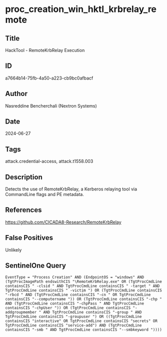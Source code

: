 # proc_creation_win_hktl_krbrelay_remote

## Title
HackTool - RemoteKrbRelay Execution

## ID
a7664b14-75fb-4a50-a223-cb9bc0afbacf

## Author
Nasreddine Bencherchali (Nextron Systems)

## Date
2024-06-27

## Tags
attack.credential-access, attack.t1558.003

## Description
Detects the use of RemoteKrbRelay, a Kerberos relaying tool via CommandLine flags and PE metadata.


## References
https://github.com/CICADA8-Research/RemoteKrbRelay

## False Positives
Unlikely

## SentinelOne Query
```
EventType = "Process Creation" AND (EndpointOS = "windows" AND (TgtProcImagePath endswithCIS "\RemoteKrbRelay.exe" OR (TgtProcCmdLine containsCIS " -clsid " AND TgtProcCmdLine containsCIS " -target " AND TgtProcCmdLine containsCIS " -victim ") OR (TgtProcCmdLine containsCIS "-rbcd " AND (TgtProcCmdLine containsCIS "-cn " OR TgtProcCmdLine containsCIS "--computername ")) OR (TgtProcCmdLine containsCIS "-chp " AND (TgtProcCmdLine containsCIS "-chpPass " AND TgtProcCmdLine containsCIS "-chpUser ")) OR (TgtProcCmdLine containsCIS "-addgroupmember " AND TgtProcCmdLine containsCIS "-group " AND TgtProcCmdLine containsCIS "-groupuser ") OR ((TgtProcCmdLine containsCIS "interactive" OR TgtProcCmdLine containsCIS "secrets" OR TgtProcCmdLine containsCIS "service-add") AND (TgtProcCmdLine containsCIS "-smb " AND TgtProcCmdLine containsCIS "--smbkeyword "))))

```